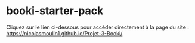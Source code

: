 # booki-starter-pack

Cliquez sur le lien ci-dessous pour accéder directement à la page du site :
https://nicolasmoulin1.github.io/Projet-3-Booki/
